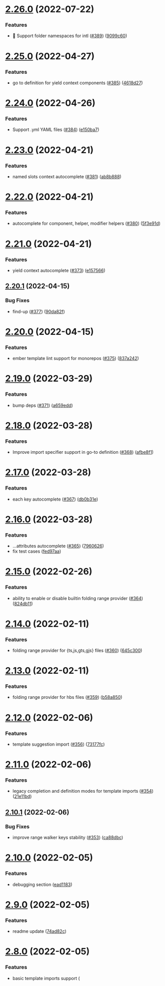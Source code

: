 # [2.26.0](https://github.com/lifeart/ember-language-server/compare/v2.25.0...v2.26.0) (2022-07-22)


### Features

* 🧪 Support folder namespaces for intl ([#389](https://github.com/lifeart/ember-language-server/issues/389)) ([9099c60](https://github.com/lifeart/ember-language-server/commit/9099c60fd524e0a279abe52feffcc7ee77c231a6))

# [2.25.0](https://github.com/lifeart/ember-language-server/compare/v2.24.0...v2.25.0) (2022-04-27)


### Features

* go to definition for yield context components ([#385](https://github.com/lifeart/ember-language-server/issues/385)) ([4618d27](https://github.com/lifeart/ember-language-server/commit/4618d2781984d279fc26119cfa4ce7fc83b4254c))

# [2.24.0](https://github.com/lifeart/ember-language-server/compare/v2.23.0...v2.24.0) (2022-04-26)


### Features

* Support .yml YAML files ([#384](https://github.com/lifeart/ember-language-server/issues/384)) ([e150ba7](https://github.com/lifeart/ember-language-server/commit/e150ba7fcafee53ad618ef6dd306adef8793ef00))

# [2.23.0](https://github.com/lifeart/ember-language-server/compare/v2.22.0...v2.23.0) (2022-04-21)


### Features

* named slots context autocomplete ([#381](https://github.com/lifeart/ember-language-server/issues/381)) ([ab8b888](https://github.com/lifeart/ember-language-server/commit/ab8b88821b28c972e1ef544bb742090c1c07fbd7))

# [2.22.0](https://github.com/lifeart/ember-language-server/compare/v2.21.0...v2.22.0) (2022-04-21)


### Features

* autocomplete for component, helper, modifier helpers ([#380](https://github.com/lifeart/ember-language-server/issues/380)) ([5f3e91d](https://github.com/lifeart/ember-language-server/commit/5f3e91d78d6ee17166beda3ed9396cecb73e7cd3))

# [2.21.0](https://github.com/lifeart/ember-language-server/compare/v2.20.1...v2.21.0) (2022-04-21)


### Features

* yield context autocomplete ([#373](https://github.com/lifeart/ember-language-server/issues/373)) ([e157566](https://github.com/lifeart/ember-language-server/commit/e1575669aa5955ed45e9aaad2df5b9bc7c11a644))

## [2.20.1](https://github.com/lifeart/ember-language-server/compare/v2.20.0...v2.20.1) (2022-04-15)


### Bug Fixes

* find-up ([#377](https://github.com/lifeart/ember-language-server/issues/377)) ([90da82f](https://github.com/lifeart/ember-language-server/commit/90da82fa14f23704f29ddd49709d9283df087c8c))

# [2.20.0](https://github.com/lifeart/ember-language-server/compare/v2.19.0...v2.20.0) (2022-04-15)


### Features

* ember template lint support for monorepos ([#375](https://github.com/lifeart/ember-language-server/issues/375)) ([837a242](https://github.com/lifeart/ember-language-server/commit/837a2426d0108fa6ab641301eca95a754340842b))

# [2.19.0](https://github.com/lifeart/ember-language-server/compare/v2.18.0...v2.19.0) (2022-03-29)


### Features

* bump deps ([#371](https://github.com/lifeart/ember-language-server/issues/371)) ([a659edd](https://github.com/lifeart/ember-language-server/commit/a659eddf084e5501371d9747bd65a4d2666f125f))

# [2.18.0](https://github.com/lifeart/ember-language-server/compare/v2.17.0...v2.18.0) (2022-03-28)


### Features

* Improve import specifier support in go-to definition ([#368](https://github.com/lifeart/ember-language-server/issues/368)) ([afbe8f1](https://github.com/lifeart/ember-language-server/commit/afbe8f1cb39a4aaa1de78f1354476b4a92e4e6cd))

# [2.17.0](https://github.com/lifeart/ember-language-server/compare/v2.16.0...v2.17.0) (2022-03-28)


### Features

* each key autocomplete ([#367](https://github.com/lifeart/ember-language-server/issues/367)) ([db0b31e](https://github.com/lifeart/ember-language-server/commit/db0b31e25c6c31ea24cabc9a8ef612983719495f))

# [2.16.0](https://github.com/lifeart/ember-language-server/compare/v2.15.0...v2.16.0) (2022-03-28)


### Features

*  ...attributes autocomplete ([#365](https://github.com/lifeart/ember-language-server/issues/365)) ([7960626](https://github.com/lifeart/ember-language-server/commit/79606267e913ef59dd7a130c485373ea122ac313))
* fix test cases ([fed97aa](https://github.com/lifeart/ember-language-server/commit/fed97aa372f073d7bc16d0a26da3990d495037a5))

# [2.15.0](https://github.com/lifeart/ember-language-server/compare/v2.14.0...v2.15.0) (2022-02-26)


### Features

* ability to enable or disable builtin folding range provider ([#364](https://github.com/lifeart/ember-language-server/issues/364)) ([824db11](https://github.com/lifeart/ember-language-server/commit/824db1100b34f2e414a75911305273343f6fcaf3))

# [2.14.0](https://github.com/lifeart/ember-language-server/compare/v2.13.0...v2.14.0) (2022-02-11)


### Features

* folding range provider for {ts,js,gts,gjs} files ([#360](https://github.com/lifeart/ember-language-server/issues/360)) ([645c300](https://github.com/lifeart/ember-language-server/commit/645c300b9bef95192e340e65e607d41ce98ed97c))

# [2.13.0](https://github.com/lifeart/ember-language-server/compare/v2.12.0...v2.13.0) (2022-02-11)


### Features

* folding range provider for hbs files ([#359](https://github.com/lifeart/ember-language-server/issues/359)) ([b58a850](https://github.com/lifeart/ember-language-server/commit/b58a850bea935f123a86ae2764d00c9e7183c7e2))

# [2.12.0](https://github.com/lifeart/ember-language-server/compare/v2.11.0...v2.12.0) (2022-02-06)


### Features

* template suggestion import ([#356](https://github.com/lifeart/ember-language-server/issues/356)) ([73177fc](https://github.com/lifeart/ember-language-server/commit/73177fcde8d4a84f711dc3d4f40230a6d68fe62e))

# [2.11.0](https://github.com/lifeart/ember-language-server/compare/v2.10.1...v2.11.0) (2022-02-06)


### Features

* legacy completion and definition modes for template imports ([#354](https://github.com/lifeart/ember-language-server/issues/354)) ([21e11bd](https://github.com/lifeart/ember-language-server/commit/21e11bd65abab56d28dc8b366f034ac8414c6212))

## [2.10.1](https://github.com/lifeart/ember-language-server/compare/v2.10.0...v2.10.1) (2022-02-06)


### Bug Fixes

* improve range walker keys stability ([#353](https://github.com/lifeart/ember-language-server/issues/353)) ([ca88dbc](https://github.com/lifeart/ember-language-server/commit/ca88dbc3c119bbe700dc2340a0a1b49e7a330d4c))

# [2.10.0](https://github.com/lifeart/ember-language-server/compare/v2.9.0...v2.10.0) (2022-02-05)


### Features

* debugging section ([ead1183](https://github.com/lifeart/ember-language-server/commit/ead1183fb2aa4540acb84c464485b6b04e850044))

# [2.9.0](https://github.com/lifeart/ember-language-server/compare/v2.8.0...v2.9.0) (2022-02-05)


### Features

* readme update ([74ad82c](https://github.com/lifeart/ember-language-server/commit/74ad82ce107ff90822d2b5c5d2dac08443daee43))

# [2.8.0](https://github.com/lifeart/ember-language-server/compare/v2.7.0...v2.8.0) (2022-02-05)


### Features

* basic template imports support (<template> tag and gts, gjs files) ([#350](https://github.com/lifeart/ember-language-server/issues/350)) ([778c9cb](https://github.com/lifeart/ember-language-server/commit/778c9cb0de28e12eb02aa6bb648bdb516ba64436))

# [2.7.0](https://github.com/lifeart/ember-language-server/compare/v2.6.0...v2.7.0) (2022-01-12)


### Features

* add support for ember-template-lint v4 ([#347](https://github.com/lifeart/ember-language-server/issues/347)) ([ef13b60](https://github.com/lifeart/ember-language-server/commit/ef13b602fc367e5f525f08236fa645c317c2e002))

# [2.6.0](https://github.com/lifeart/ember-language-server/compare/v2.5.1...v2.6.0) (2021-11-12)


### Features

* hover provider for intl addon (translations) ([#340](https://github.com/lifeart/ember-language-server/issues/340)) ([3a7e6d0](https://github.com/lifeart/ember-language-server/commit/3a7e6d04a5bfa9462fbe00a314d11cd5bcba2fe6))

## [2.5.1](https://github.com/lifeart/ember-language-server/compare/v2.5.0...v2.5.1) (2021-11-08)


### Bug Fixes

* false component recognition for style file ([#338](https://github.com/lifeart/ember-language-server/issues/338)) ([c80e15e](https://github.com/lifeart/ember-language-server/commit/c80e15e68cbc485844fee34ea7860ebfee9ff8a6))

# [2.5.0](https://github.com/lifeart/ember-language-server/compare/v2.4.2...v2.5.0) (2021-11-07)


### Features

* Intl definition provider for yaml & json ([#334](https://github.com/lifeart/ember-language-server/issues/334)) ([96e53e6](https://github.com/lifeart/ember-language-server/commit/96e53e60a7fc7fd225b66a430a1645681433802d))

## [2.4.2](https://github.com/lifeart/ember-language-server/compare/v2.4.1...v2.4.2) (2021-11-02)


### Bug Fixes

* template provider position mutation ([#333](https://github.com/lifeart/ember-language-server/issues/333)) ([ceaf863](https://github.com/lifeart/ember-language-server/commit/ceaf863a788e713acfd76ac4bd904f26b4547d52))

## [2.4.1](https://github.com/lifeart/ember-language-server/compare/v2.4.0...v2.4.1) (2021-11-01)


### Bug Fixes

* hover provider ([#332](https://github.com/lifeart/ember-language-server/issues/332)) ([99b360b](https://github.com/lifeart/ember-language-server/commit/99b360b94fed7cda891971c4acd77a1b62c592cf))

# [2.4.0](https://github.com/lifeart/ember-language-server/compare/v2.3.0...v2.4.0) (2021-11-01)


### Features

* addon-api hover provider ([#327](https://github.com/lifeart/ember-language-server/issues/327)) ([3b739f5](https://github.com/lifeart/ember-language-server/commit/3b739f5509e320334ecef302e6137bfe64800556))

# [2.3.0](https://github.com/lifeart/ember-language-server/compare/v2.2.2...v2.3.0) (2021-10-20)


### Features

* builtin intl completion provider ([#318](https://github.com/lifeart/ember-language-server/issues/318)) ([12132e9](https://github.com/lifeart/ember-language-server/commit/12132e94364991e58a94d649da3e17a56427f405))

## [2.2.2](https://github.com/lifeart/ember-language-server/compare/v2.2.1...v2.2.2) (2021-10-16)


### Bug Fixes

* glimmerx component template parsing issue ([#323](https://github.com/lifeart/ember-language-server/issues/323)) ([4507be0](https://github.com/lifeart/ember-language-server/commit/4507be0560dc3423222860cfaa4bef2415085f34))

## [2.2.1](https://github.com/lifeart/ember-language-server/compare/v2.2.0...v2.2.1) (2021-10-10)


### Bug Fixes

* worker bundling errors ([634316e](https://github.com/lifeart/ember-language-server/commit/634316e6d47ce2ebd1619349d719e893583f5227))

# [2.2.0](https://github.com/lifeart/ember-language-server/compare/v2.1.0...v2.2.0) (2021-10-09)


### Features

* custom bundle ([#313](https://github.com/lifeart/ember-language-server/issues/313)) ([9bbb9dd](https://github.com/lifeart/ember-language-server/commit/9bbb9ddf2041ff22dcb5bdb9d868929a33adafa0))

# [2.1.0](https://github.com/lifeart/ember-language-server/compare/v2.0.0...v2.1.0) (2021-10-09)


### Features

* async fs documentation details ([c409cf9](https://github.com/lifeart/ember-language-server/commit/c409cf95c7e7f01d0346d90fee190e678af7f8e9))

## [1.22.1](https://github.com/lifeart/ember-language-server/compare/v1.22.0...v1.22.1) (2021-07-25)


### Bug Fixes

* try catch for sources lookup during linting ([#294](https://github.com/lifeart/ember-language-server/issues/294)) ([42bac34](https://github.com/lifeart/ember-language-server/commit/42bac34f11746526211447dd36bd148b956b8636))

# [1.22.0](https://github.com/lifeart/ember-language-server/compare/v1.21.0...v1.22.0) (2021-05-27)


### Features

* improve project registry invalidation logic ([#290](https://github.com/lifeart/ember-language-server/issues/290)) ([be54957](https://github.com/lifeart/ember-language-server/commit/be54957513e6a2155a222a45dd805c8ee1c3197a))

# [1.21.0](https://github.com/lifeart/ember-language-server/compare/v1.20.0...v1.21.0) (2021-05-26)


### Features

* Happy features ([#288](https://github.com/lifeart/ember-language-server/issues/288)) ([fedd5c0](https://github.com/lifeart/ember-language-server/commit/fedd5c04be8056790de21f15ddd1b0953e15a96f))

# [1.20.0](https://github.com/lifeart/ember-language-server/compare/v1.19.0...v1.20.0) (2021-05-26)


### Features

* documentation for !project syntax ([ab5922f](https://github.com/lifeart/ember-language-server/commit/ab5922f40aec09420954b9c56202957d64ded57a))
* punch-ci ([828e733](https://github.com/lifeart/ember-language-server/commit/828e73385bc04ccf3bfdce2b6dc39c95733bd286))

# [1.19.0](https://github.com/lifeart/ember-language-server/compare/v1.18.0...v1.19.0) (2021-05-26)


### Features

* use single registry for autocomplete ([#286](https://github.com/lifeart/ember-language-server/issues/286)) ([58e18a8](https://github.com/lifeart/ember-language-server/commit/58e18a8158e96ffbb711d18f1458bb2341911bf8))

# [1.18.0](https://github.com/lifeart/ember-language-server/compare/v1.17.0...v1.18.0) (2021-05-26)


### Features

* adds els.getProjectRegistry and els.getLegacyTemplateTokens commands ([#285](https://github.com/lifeart/ember-language-server/issues/285)) ([f199511](https://github.com/lifeart/ember-language-server/commit/f1995114e878b2fd0459b4dc9cfe5c1182bf7364))

# [1.17.0](https://github.com/lifeart/ember-language-server/compare/v1.16.0...v1.17.0) (2021-05-26)


### Features

* add laziness into registry fields ([#284](https://github.com/lifeart/ember-language-server/issues/284)) ([9267328](https://github.com/lifeart/ember-language-server/commit/926732843a098ee84f5eb919b72af82a25f8fbab))

# [1.16.0](https://github.com/lifeart/ember-language-server/compare/v1.15.0...v1.16.0) (2021-05-26)


### Features

* Simplify registry getters (perf improvements) ([#282](https://github.com/lifeart/ember-language-server/issues/282)) ([a24a7c2](https://github.com/lifeart/ember-language-server/commit/a24a7c2460a58eaf322d8feb135de2fbe46206f6))

# [1.15.0](https://github.com/lifeart/ember-language-server/compare/v1.14.0...v1.15.0) (2021-05-25)


### Features

* addons lookup for top-level registry ([#279](https://github.com/lifeart/ember-language-server/issues/279)) ([988f88b](https://github.com/lifeart/ember-language-server/commit/988f88b5304ebc4587d7d55e9c2b2adb8bd67896))

# [1.14.0](https://github.com/lifeart/ember-language-server/compare/v1.13.0...v1.14.0) (2021-05-25)


### Features

* completely skip ignored project initialization ([#274](https://github.com/lifeart/ember-language-server/issues/274)) ([723a762](https://github.com/lifeart/ember-language-server/commit/723a762dc007820d4934dcb810edda71eec0d3ad))

# [1.13.0](https://github.com/lifeart/ember-language-server/compare/v1.12.0...v1.13.0) (2021-05-23)


### Features

* remove pure component name lookup prior to path matcher ([#270](https://github.com/lifeart/ember-language-server/issues/270)) ([5ca77fc](https://github.com/lifeart/ember-language-server/commit/5ca77fcf2b89e8132dccdf8f26c48e57f12fd21e))

# [1.12.0](https://github.com/lifeart/ember-language-server/compare/v1.11.0...v1.12.0) (2021-05-23)


### Features

* registry based template definition logic ([#267](https://github.com/lifeart/ember-language-server/issues/267)) ([fa21a74](https://github.com/lifeart/ember-language-server/commit/fa21a7418f29a19bbda5860d6eb4b78b875874b3))

# [1.11.0](https://github.com/lifeart/ember-language-server/compare/v1.10.0...v1.11.0) (2021-05-22)


### Features

* Performance improvement. Delay template tokenization on startup ([#263](https://github.com/lifeart/ember-language-server/issues/263)) ([26515a7](https://github.com/lifeart/ember-language-server/commit/26515a7278b74aeb92650b90636d42ecc967354c))

# [1.10.0](https://github.com/lifeart/ember-language-server/compare/v1.9.0...v1.10.0) (2021-04-18)


### Features

* Support `workspace/didChangeConfiguration` event ([#254](https://github.com/lifeart/ember-language-server/issues/254)) ([05d97cb](https://github.com/lifeart/ember-language-server/commit/05d97cb291f840f7d92b6c08f7deb79e33bee218))

# [1.9.0](https://github.com/lifeart/ember-language-server/compare/v1.8.0...v1.9.0) (2021-04-15)


### Features

* ember-template-lint severity converter (support different severity kinds) ([be3e923](https://github.com/lifeart/ember-language-server/commit/be3e9235b5385c8c89d53861df684fc12f87ad0b))

# [1.8.0](https://github.com/lifeart/ember-language-server/compare/v1.7.1...v1.8.0) (2021-04-15)


### Features

* improve template-completion caching ([#248](https://github.com/lifeart/ember-language-server/issues/248)) ([afb2d8d](https://github.com/lifeart/ember-language-server/commit/afb2d8de6086fe3f3f93dac363fb66e79f7784f7))

## [1.7.1](https://github.com/lifeart/ember-language-server/compare/v1.7.0...v1.7.1) (2021-04-14)


### Bug Fixes

* update debounce implementation ([#250](https://github.com/lifeart/ember-language-server/issues/250)) ([4675e19](https://github.com/lifeart/ember-language-server/commit/4675e19fff57c5ac862c8ae50fb7c0bf7dc5f1fd))

# [1.7.0](https://github.com/lifeart/ember-language-server/compare/v1.6.0...v1.7.0) (2021-04-14)


### Features

* Improve linting speed & ability to disable default linting ([#244](https://github.com/lifeart/ember-language-server/issues/244)) ([472c0fe](https://github.com/lifeart/ember-language-server/commit/472c0fe86b4194dbb70bf0c5764d4e64bf3bb2a0))

# [1.6.0](https://github.com/lifeart/ember-language-server/compare/v1.5.0...v1.6.0) (2021-04-12)


### Features

* Support jump to definition from parent to child app and tests ([#234](https://github.com/lifeart/ember-language-server/issues/234)) ([24f33e5](https://github.com/lifeart/ember-language-server/commit/24f33e5b7bb2fa1b0c918af3e1ce0b2ca683f12f))

# [1.5.0](https://github.com/lifeart/ember-language-server/compare/v1.4.0...v1.5.0) (2021-04-11)


### Features

* ability to ignore LS initialization on unneeded projects ([#242](https://github.com/lifeart/ember-language-server/issues/242)) ([fc5acf4](https://github.com/lifeart/ember-language-server/commit/fc5acf436d8db679aa2790fec6426f9fdab3ee81))

# [1.4.0](https://github.com/lifeart/ember-language-server/compare/v1.3.0...v1.4.0) (2021-04-05)


### Features

* add has block params into builtin helper, extended in-repo-addons support ([#224](https://github.com/lifeart/ember-language-server/issues/224)) ([acd71a0](https://github.com/lifeart/ember-language-server/commit/acd71a00a9e264e0e261b43e1b4afb7d138423cc))

# [1.3.0](https://github.com/lifeart/ember-language-server/compare/v1.2.0...v1.3.0) (2021-04-01)


### Features

* add support for multinamespaced components ([#212](https://github.com/lifeart/ember-language-server/issues/212)) ([6b03c83](https://github.com/lifeart/ember-language-server/commit/6b03c83469da9cf4022e702dd55e7df9d5a9a1d8))

# [1.2.0](https://github.com/lifeart/ember-language-server/compare/v1.1.0...v1.2.0) (2021-04-01)


### Features

* Namespace components (batman syntax) ([2ea63d9](https://github.com/lifeart/ember-language-server/commit/2ea63d9adda05f82d0db129640fc5989add02607))

# [1.1.0](https://github.com/lifeart/ember-language-server/compare/v1.0.5...v1.1.0) (2021-02-02)


### Features

* template-lint documentation link support ([e9577b1](https://github.com/lifeart/ember-language-server/commit/e9577b1184213a9b4ae56b22e1cd61ac9b26140b))

## [1.0.5](https://github.com/lifeart/ember-language-server/compare/v1.0.4...v1.0.5) (2021-01-31)


### Bug Fixes

* improve typings ([3942add](https://github.com/lifeart/ember-language-server/commit/3942add6ecde57c83dc5401d05ad49821f4f2650))

## [1.0.4](https://github.com/lifeart/ember-language-server/compare/v1.0.3...v1.0.4) (2021-01-27)


### Bug Fixes

* json serializtion ([ee7e99e](https://github.com/lifeart/ember-language-server/commit/ee7e99e808ed9cc4e4099d7a4b38ada5e2963ccd))

## [1.0.3](https://github.com/lifeart/ember-language-server/compare/v1.0.2...v1.0.3) (2021-01-19)


### Bug Fixes

* **pencil:** improve component names token collector ([f485ad5](https://github.com/lifeart/ember-language-server/commit/f485ad58066fbf1ea041c4e70f3400f47d6c07e5))

# Changelog

## v0.2.1 (2018-12-10)

#### :bug: Bug Fix
* [#129](https://github.com/emberwatch/ember-language-server/pull/129) Fix "Go to Definition" for windows ([@HodofHod](https://github.com/HodofHod))

#### :memo: Documentation
* [#140](https://github.com/emberwatch/ember-language-server/pull/140) Add Changelog ([@Turbo87](https://github.com/Turbo87))

#### :house: Internal
* [#126](https://github.com/emberwatch/ember-language-server/pull/126) Update `fsevents` subdependency to v1.2.4 ([@Turbo87](https://github.com/Turbo87))
* [#125](https://github.com/emberwatch/ember-language-server/pull/125) yarn: Add `integrity` hashes ([@Turbo87](https://github.com/Turbo87))

#### Committers: 2
- Tobias Bieniek ([@Turbo87](https://github.com/Turbo87))
- [@HodofHod](https://github.com/HodofHod)


## v0.2.0 (2018-04-24)

#### :rocket: Enhancement
* [#111](https://github.com/emberwatch/ember-language-server/pull/111) Remove file index ([@t-sauer](https://github.com/t-sauer))
* [#104](https://github.com/emberwatch/ember-language-server/pull/104) Update all outdated dependencies ([@t-sauer](https://github.com/t-sauer))
* [#85](https://github.com/emberwatch/ember-language-server/pull/85) Dependencies upgrade ([@t-sauer](https://github.com/t-sauer))

#### :house: Internal
* [#113](https://github.com/emberwatch/ember-language-server/pull/113) Replace esprima with Babylon ([@t-sauer](https://github.com/t-sauer))
* [#110](https://github.com/emberwatch/ember-language-server/pull/110) Don't use the fileindex for completion request ([@t-sauer](https://github.com/t-sauer))
* [#109](https://github.com/emberwatch/ember-language-server/pull/109) Run tests on Node 7 and 8 ([@t-sauer](https://github.com/t-sauer))
* [#108](https://github.com/emberwatch/ember-language-server/pull/108) Added integration tests for all features ([@t-sauer](https://github.com/t-sauer))
* [#107](https://github.com/emberwatch/ember-language-server/pull/107) Migrate tests to use Jest ([@t-sauer](https://github.com/t-sauer))
* [#106](https://github.com/emberwatch/ember-language-server/pull/106) Basic integration testing ([@t-sauer](https://github.com/t-sauer))

#### Committers: 2
- Ricardo Mendes ([@locks](https://github.com/locks))
- Thomas Sauer ([@t-sauer](https://github.com/t-sauer))


## v0.1.1 (2017-11-15)

#### :rocket: Enhancement
* [#74](https://github.com/emberwatch/ember-language-server/pull/74) Upgraded dependencies ([@t-sauer](https://github.com/t-sauer))

#### :memo: Documentation
* [#79](https://github.com/emberwatch/ember-language-server/pull/79) mention the atom plugin in the README ([@caseywatts](https://github.com/caseywatts))

#### Committers: 3
- Casey Watts ([@caseywatts](https://github.com/caseywatts))
- Josa Gesell ([@josa42](https://github.com/josa42))
- Thomas Sauer ([@t-sauer](https://github.com/t-sauer))

